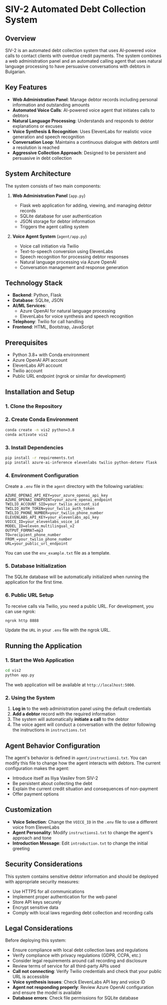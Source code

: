 # SIV-2 Automated Debt Collection System

## Overview

SIV-2 is an automated debt collection system that uses AI-powered voice calls to contact clients with overdue credit payments. The system combines a web administration panel and an automated calling agent that uses natural language processing to have persuasive conversations with debtors in Bulgarian.

## Key Features

- **Web Administration Panel**: Manage debtor records including personal information and outstanding amounts
- **Automated Voice Calls**: AI-powered voice agent that initiates calls to debtors
- **Natural Language Processing**: Understands and responds to debtor explanations or excuses
- **Voice Synthesis & Recognition**: Uses ElevenLabs for realistic voice generation and speech recognition
- **Conversation Loop**: Maintains a continuous dialogue with debtors until a resolution is reached
- **Aggressive Collection Approach**: Designed to be persistent and persuasive in debt collection

## System Architecture

The system consists of two main components:

1. **Web Administration Panel** (`app.py`)
   - Flask web application for adding, viewing, and managing debtor records
   - SQLite database for user authentication
   - JSON storage for debtor information
   - Triggers the agent calling system

2. **Voice Agent System** (`agent/app.py`)
   - Voice call initiation via Twilio
   - Text-to-speech conversion using ElevenLabs
   - Speech recognition for processing debtor responses
   - Natural language processing via Azure OpenAI
   - Conversation management and response generation

## Technology Stack

- **Backend**: Python, Flask
- **Database**: SQLite, JSON
- **AI/ML Services**:
  - Azure OpenAI for natural language processing
  - ElevenLabs for voice synthesis and speech recognition
- **Telephony**: Twilio for call handling
- **Frontend**: HTML, Bootstrap, JavaScript

## Prerequisites

- Python 3.8+ with Conda environment
- Azure OpenAI API account
- ElevenLabs API account
- Twilio account
- Public URL endpoint (ngrok or similar for development)

## Installation and Setup

### 1. Clone the Repository

### 2. Create Conda Environment

```bash
conda create -n vis2 python=3.8
conda activate vis2
```

### 3. Install Dependencies

```bash
pip install -r requirements.txt
pip install azure-ai-inference elevenlabs twilio python-dotenv flask
```

### 4. Environment Configuration

Create a `.env` file in the `agent` directory with the following variables:

```
AZURE_OPENAI_API_KEY=your_azure_openai_api_key
AZURE_OPENAI_ENDPOINT=your_azure_openai_endpoint
TWILIO_ACCOUNT_SID=your_twilio_account_sid
TWILIO_AUTH_TOKEN=your_twilio_auth_token
TWILIO_PHONE_NUMBER=your_twilio_phone_number
ELEVENLABS_API_KEY=your_elevenlabs_api_key
VOICE_ID=your_elevenlabs_voice_id
MODEL_ID=eleven_multilingual_v2
OUTPUT_FORMAT=mp3
TO=recipient_phone_number
FROM_=your_twilio_phone_number
URL=your_public_url_endpoint
```

You can use the `env_example.txt` file as a template.

### 5. Database Initialization

The SQLite database will be automatically initialized when running the application for the first time.

### 6. Public URL Setup

To receive calls via Twilio, you need a public URL. For development, you can use ngrok:

```bash
ngrok http 8888
```

Update the `URL` in your `.env` file with the ngrok URL.

## Running the Application

### 1. Start the Web Application

```bash
cd vis2
python app.py
```

The web application will be available at `http://localhost:5000`.

### 2. Using the System

1. **Log in** to the web administration panel using the default credentials
2. **Add a debtor** record with the required information
3. The system will automatically **initiate a call** to the debtor
4. The voice agent will conduct a conversation with the debtor following the instructions in `instructions.txt`

## Agent Behavior Configuration

The agent's behavior is defined in `agent/instructions1.txt`. You can modify this file to change how the agent interacts with debtors. The current configuration makes the agent:

- Introduce itself as Iliya Vasilev from SIV-2
- Be persistent about collecting the debt
- Explain the current credit situation and consequences of non-payment
- Offer payment options

## Customization

- **Voice Selection**: Change the `VOICE_ID` in the `.env` file to use a different voice from ElevenLabs
- **Agent Personality**: Modify `instructions1.txt` to change the agent's approach and tone
- **Introduction Message**: Edit `introduction.txt` to change the initial greeting

## Security Considerations

This system contains sensitive debtor information and should be deployed with appropriate security measures:

- Use HTTPS for all communications
- Implement proper authentication for the web panel
- Store API keys securely
- Encrypt sensitive data
- Comply with local laws regarding debt collection and recording calls

## Legal Considerations

Before deploying this system:

- Ensure compliance with local debt collection laws and regulations
- Verify compliance with privacy regulations (GDPR, CCPA, etc.)
- Consider legal requirements around call recording and disclosure
- Review terms of service for all third-party APIs used
- **Call not connecting**: Verify Twilio credentials and check that your public URL is accessible
- **Voice synthesis issues**: Check ElevenLabs API key and voice ID
- **Agent not responding properly**: Review Azure OpenAI configuration and ensure the model is available
- **Database errors**: Check file permissions for SQLite database
